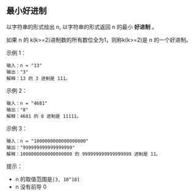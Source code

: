 ## 最小好进制

以字符串的形式给出 n, 以字符串的形式返回 n 的最小 **好进制** 。

如果 n 的 k(k>=2)进制数的所有数位全为1，则称k(k>=2)是 n 的一个好进制。

示例 1：

```
输入：n = "13"
输出："3"
解释：13 的 3 进制是 111。
```

示例 2：

```
输入：n = "4681"
输出："8"
解释：4681 的 8 进制是 11111。
```

示例 3：

```
输入：n = "1000000000000000000"
输出："999999999999999999"
解释：1000000000000000000 的 999999999999999999 进制是 11。
```

提示：

* n 的取值范围是`[3, 10^18]`
* n 没有前导 0